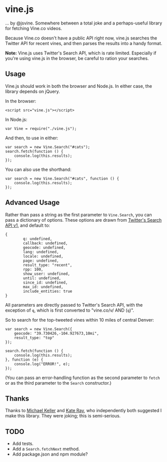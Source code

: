 # vine.js

... by @jsvine. Somewhere between a total joke and a perhaps-useful library for fetching Vine.co videos.

Because Vine.co doesn't have a public API right now, vine.js searches the Twitter API for recent vines, and then parses the results into a handy format.

__Note:__ Vine.js uses Twitter's Search API, which is rate limited. Especially if you're using vine.js in the browser, be careful to ration your searches.

## Usage

Vine.js should work in both the browser and Node.js. In either case, the library depends on jQuery.

In the browser:

```
<script src="vine.js"></script>
```

In Node.js:

```
var Vine = require("./vine.js");
```

And then, to use in either:

```
var search = new Vine.Search("#cats");
search.fetch(function () {
	console.log(this.results);
});
``` 

You can also use the shorthand:

```
var search = new Vine.Search("#cats", function () {
	console.log(this.results);
});
```

## Advanced Usage

Rather than pass a string as the first parameter to `Vine.Search`, you can pass a dictionary of options. These options are drawn from [Twitter's Search API v1](https://dev.twitter.com/docs/api/1/get/search), and default to:

```
{
		q: undefined,
		callback: undefined,
		geocode: undefined,
		lang: undefined,
		locale: undefined,
		page: undefined,
		result_type: "recent",
		rpp: 100,
		show_user: undefined,
		until: undefined,
		since_id: undefined,
		max_id: undefined,
		include_entities: true
}
```

All parameters are directly passed to Twitter's Search API, with the exception of `q`, which is first converted to "vine.co/v/ AND (`q`)".

So to search for the top-tweeted vines within 10 miles of central Denver:

```
var search = new Vine.Search({
	geocode: "39.730426,-104.927673,10mi",
	result_type: "top"
});

search.fetch(function () {
	console.log(this.results);
}, function (e) {
	console.log("ERROR!", e);
});
``` 

(You can pass an error-handling function as the second parameter to `fetch` or as the third parameter to the `Search` constructor.)


## Thanks

Thanks to [Michael Keller](http://twitter.com/@mhkeller) and [Kate Ray](http://twitter.com/kraykray), who independently both suggested I make this library. They were joking; this is semi-serious.

## TODO

- Add tests.
- Add a `Search.fetchNext` method.
- Add package.json and npm module?
